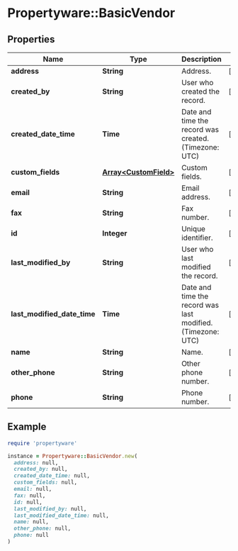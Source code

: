 # Propertyware::BasicVendor

## Properties

| Name | Type | Description | Notes |
| ---- | ---- | ----------- | ----- |
| **address** | **String** | Address. | [optional] |
| **created_by** | **String** | User who created the record. | [optional] |
| **created_date_time** | **Time** | Date and time the record was created. (Timezone: UTC) | [optional] |
| **custom_fields** | [**Array&lt;CustomField&gt;**](CustomField.md) | Custom fields. | [optional] |
| **email** | **String** | Email address. | [optional] |
| **fax** | **String** | Fax number. | [optional] |
| **id** | **Integer** | Unique identifier. | [optional] |
| **last_modified_by** | **String** | User who last modified the record. | [optional] |
| **last_modified_date_time** | **Time** | Date and time the record was last modified. (Timezone: UTC) | [optional] |
| **name** | **String** | Name. | [optional] |
| **other_phone** | **String** | Other phone number. | [optional] |
| **phone** | **String** | Phone number. | [optional] |

## Example

```ruby
require 'propertyware'

instance = Propertyware::BasicVendor.new(
  address: null,
  created_by: null,
  created_date_time: null,
  custom_fields: null,
  email: null,
  fax: null,
  id: null,
  last_modified_by: null,
  last_modified_date_time: null,
  name: null,
  other_phone: null,
  phone: null
)
```

